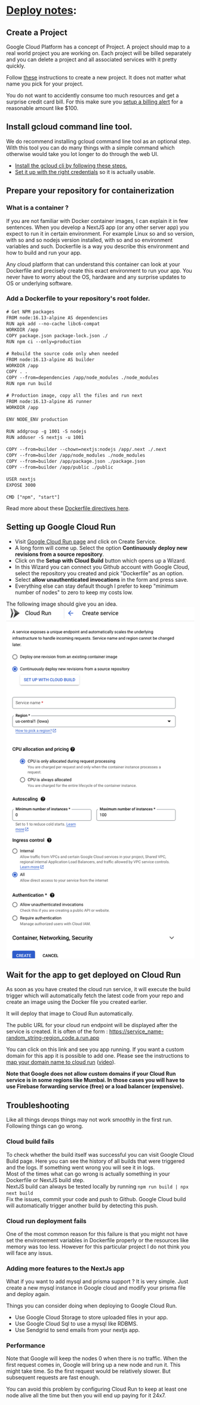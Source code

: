 # [Deploy notes](https://www.frontendeng.dev/blog/6-deploying-nextjs-app-on-cloud-run-ci-cd):

## Create a Project
Google Cloud Platform has a concept of Project. A project should map to a real world project you are working on. Each project will be billed separately and you can delete a project and all associated services with it pretty quickly.

Follow [these](https://cloud.google.com/resource-manager/docs/creating-managing-projects) instructions to create a new project. It does not matter what name you pick for your project.

You do not want to accidently consume too much resources and get a surprise credit card bill. For this make sure you [setup a billing alert](https://cloud.google.com/billing/docs/how-to/budgets#add-new-budget) for a reasonable amount like $100.

## Install gcloud command line tool.
We do recommend installing gcloud command line tool as an optional step. With this tool you can do many things with a simple command which otherwise would take you lot longer to do through the web UI.
- [Install the gcloud cli by following these steps.](https://cloud.google.com/sdk/docs/install)
- [Set it up with the right credentials](https://cloud.google.com/sdk/docs/initializing#initialize_the) so it is actually usable.


## Prepare your repository for containerization
### What is a container ?
If you are not familiar with Docker container images, I can explain it in few sentences. When you develop a NextJS app (or any other server app) you expect to run it in certain environment. For example Linux so and so version, with so and so nodejs version installed, with so and so environment variables and such. Dockerfile is a way you describe this environment and how to build and run your app.

Any cloud platform that can understand this container can look at your Dockerfile and precisely create this exact environment to run your app. You never have to worry about the OS, hardware and any surprise updates to OS or underlying software.

### Add a Dockerfile to your repository's root folder.
```docker
# Get NPM packages
FROM node:16.13-alpine AS dependencies
RUN apk add --no-cache libc6-compat
WORKDIR /app
COPY package.json package-lock.json ./
RUN npm ci --only=production

# Rebuild the source code only when needed
FROM node:16.13-alpine AS builder
WORKDIR /app
COPY . .
COPY --from=dependencies /app/node_modules ./node_modules
RUN npm run build

# Production image, copy all the files and run next
FROM node:16.13-alpine AS runner
WORKDIR /app

ENV NODE_ENV production

RUN addgroup -g 1001 -S nodejs
RUN adduser -S nextjs -u 1001

COPY --from=builder --chown=nextjs:nodejs /app/.next ./.next
COPY --from=builder /app/node_modules ./node_modules
COPY --from=builder /app/package.json ./package.json
COPY --from=builder /app/public ./public

USER nextjs
EXPOSE 3000

CMD ["npm", "start"]
```
Read more about these [Dockerfile directives here](https://docs.docker.com/engine/reference/builder/).


## Setting up Google Cloud Run


- Visit [Google Cloud Run page](https://console.cloud.google.com/run) and click on Create Service.
- A long form will come up. Select the option **Continuously deploy new revisions from a source repository**.
- Click on the **Setup with Cloud Build** button which opens up a Wizard.
- In this Wizard you can connect you Github account with Google Cloud, select the repository you created and pick "Dockerfile" as an option.
- Select **allow unauthenticated invocations** in the form and press save.
- Everything else can stay default though I prefer to keep "minimum number of nodes" to zero to keep my costs low.

The following image should give you an idea.
![Cloud Run Image](images/cloudrun.png)

## Wait for the app to get deployed on Cloud Run

As soon as you have created the cloud run service, it will execute the build trigger which will automatically fetch the latest code from your repo and create an image using the Docker file you created earlier.

It will deploy that image to Cloud Run automatically.

The public URL for your cloud run endpoint will be displayed after the service is created. It is often of the form : https://service_name-random_string-region_code.a.run.app

You can click on this link and see you app running. If you want a custom domain for this app it is possible to add one. Please see the instructions to [map your domain name to cloud run](https://cloud.google.com/run/docs/mapping-custom-domains) ([video](https://www.youtube.com/watch?v=lDtvpUYAFzA)).

**Note that Google does not allow custom domains if your Cloud Run service is in some regions like Mumbai. In those cases you will have to use Firebase forwarding service (free) or a load balancer (expensive).**


## Troubleshooting
Like all things devops things may not work smoothly in the first run. Following things can go wrong.

### Cloud build fails
To check whether the build itself was successful you can visit Google Cloud Build page. Here you can see the history of all builds that were triggered and the logs. If something went wrong you will see it in logs.<br>
Most of the times what can go wrong is actually something in your Dockerfile or NextJS build step. <br>
NextJS build can always be tested locally by running ```npm run build | npx next build``` <br>
Fix the issues, commit your code and push to Github. Google Cloud build will automatically trigger another build by detecting this push.


### Cloud run deployment fails
One of the most common reason for this failure is that you might not have set the environement variables in Dockerfile properly or the resources like memory was too less. However for this particular project I do not think you will face any issus.

### Adding more features to the NextJs app
What if you want to add mysql and prisma support ? It is very simple. Just create a new mysql instance in Google cloud and modify your prisma file and deploy again.

Things you can consider doing when deploying to Google Cloud Run.
- Use Google Cloud Storage to store uploaded files in your app.
- Use Google Cloud Sql to use a mysql like RDBMS.
- Use Sendgrid to send emails from your nextjs app.

### Performance
Note that Google will keep the nodes 0 when there is no traffic. When the first request comes in, Google will bring up a new node and run it. This might take time. So the first request would be relatively slower. But subsequent requests are fast enough.

You can avoid this problem by configuring Cloud Run to keep at least one node alive all the time but then you will end up paying for it 24x7.



<br><br><br><br><br><br><br><br><br><br><br><br><br><br><br><br>
APIs:
- Cloud Build API
- Cloud Source Repositories API
- Identity and Access Management (IAM) API


Cloud Build:
Mirrored repository in google cloud from github.
Create triggers that listen to pushes on specific branches and build and deploys the site.

Cloud run to host website
Buy domain on simply
Figure out DNS
Figure out certificate


VPC Network -> IP addresses -> Reserve External Static IP Address
It uses forwarding rule

Network Services -> Load Balancing Create Load Balancer
Frontend has HTTPS Protocol that uses reservec external IP with certificate chain
It also uses a compute backend


Security -> Certificate Authority Service > CA Pool Manager -> Create CA
OR
Certificate Manager and let Google Manage Load Balancer Certificates?